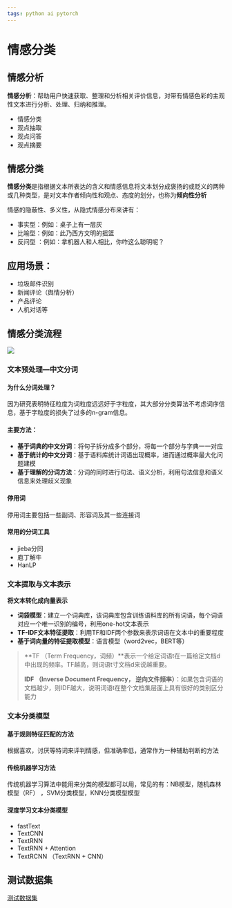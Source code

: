 ```yaml
---
tags: python ai pytorch 
---
```


# 情感分类

## 情感分析

**情感分析**：帮助用户快速获取、整理和分析相关评价信息，对带有情感色彩的主观性文本进行分析、处理、归纳和推理。

- 情感分类
- 观点抽取
- 观点问答
- 观点摘要

## 情感分类

**情感分类**是指根据文本所表达的含义和情感信息将文本划分成褒扬的或贬义的两种或几种类型，是对文本作者倾向性和观点、态度的划分，也称为**倾向性分析**

情感的隐蔽性、多义性，﻿﻿从隐式情感分布来讲有：

- 事实型：例如：桌子上有一层灰  
- 比喻型：例如：此乃西方文明的摇篮
- 反问型 ：例如：拿机器人和人相比，你咋这么聪明呢？

## 应用场景：

- 垃圾邮件识别
- 新闻评论（舆情分析）
- 产品评论
- 人机对话等

## 情感分类流程

![](../assets/imgs/pytorch/qingganfenleiliucheng.png)

### 文本预处理—中文分词

#### 为什么分词处理？  

因为研究表明特征粒度为词粒度远远好于字粒度，其大部分分类算法不考虑词序信息，基于字粒度的损失了过多的n-gram信息。

#### 主要方法：  

- **基于词典的中文分词**：将句子拆分成多个部分，将每一个部分与字典一一对应
- **基于统计的中文分词**：基于语料库统计词语出现概率，进而通过概率最大化问题建模
- **基于理解的分词方法**：﻿﻿分词的同时进行句法、语义分析，利用句法信息和语义信息来处理歧义现象

#### 停用词  

停用词主要包括一些副词、形容词及其一些连接词

#### ﻿﻿常用的分词工具

- jieba分同  
- 庖丁解牛  
- HanLP

### 文本提取与文本表示

**将文本转化成向量表示**

- **词袋模型**：建立一个词典库，该词典库包含训练语料库的所有词语，每个词语对应一个唯一识别的编号，利用one-hot文本表示
- **TF-IDF文本特征提取**：利用TF和IDF两个参数来表示词语在文本中的重要程度
- **基于词向量的特征提取模型**：语言模型（word2vec，BERT等）

 
> **TF （Term Frequency，词频）**表示一个给定词语t在一篇给定文档d中出现的频率。TF越高，则词语t寸文档d来说越重要。
> 
> **IDF （Inverse Document Frequency， 逆向文件频率）**：如果包含词语的文档越少，则IDF越大，说明词语t在整个文档集层面上具有很好的类别区分能力

### 文本分类模型

#### 基于规则特征匹配的方法

根据喜欢，讨厌等特词来评判情感，但准确率低，通常作为一种辅助判断的方法

#### 传统机器学习方法  

传统机器学习算法中能用来分类的模型都可以用，常见的有：NB模型，随机森林模型（RF）  ，SVM分类模型，KNN分类模型模型

#### 深度学习文本分类模型  

- fastText  
- TextCNN  
- TextRNN  
- TextRNN + Attention  
- TextRCNN （TextRNN + CNN）

## 测试数据集

[测试数据集](https://github.com/SophonPlus/ChineseNlpCorpus/blob/master/datasets/weibo_senti_100k/intro.ipynb)




